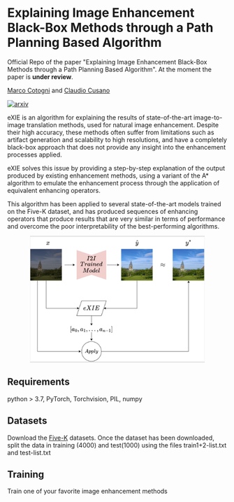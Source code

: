 # Explaining Image Enhancement Black-Box Methods through a Path Planning Based Algorithm

Official Repo of the paper "Explaining Image Enhancement Black-Box Methods through a Path Planning Based Algorithm". At the moment the paper is
**under review**.

[Marco Cotogni](https://scholar.google.com/citations?user=8PUz5lAAAAAJ&hl=it) and [Claudio Cusano](https://scholar.google.com/citations?hl=it&user=lhZpU_8AAAAJ&view_op=list_works&sortby=pubdate)

[![arxiv](https://img.shields.io/badge/arXiv-red)](https://arxiv.org/pdf/2207.07092.pdf)

eXIE is an algorithm for explaining the results of state-of-the-art image-to-image
translation methods, used for natural image enhancement. Despite their high
accuracy, these methods often suffer from limitations such as artifact generation
and scalability to high resolutions, and have a completely black-box approach
that does not provide any insight into the enhancement processes applied.

eXIE solves this issue by providing a step-by-step explanation of the output
produced by existing enhancement methods, using a variant of the A* algorithm to
emulate the enhancement process through the application of equivalent enhancing
operators.

This algorithm has been applied to several state-of-the-art models trained on
the Five-K dataset, and has produced sequences of enhancing operators that
produce results that are very similar in terms of performance and overcome the
poor interpretability of the best-performing algorithms.

<p align="center">
<img src="imgs/eXie.png" width="400" height="auto"/>
</p>

## Requirements
python > 3.7, PyTorch, Torchvision, PIL, numpy

## Datasets
Download the [Five-K](https://data.csail.mit.edu/graphics/fivek/) datasets.
Once the dataset has been downloaded, split the data in training (4000)
and test(1000) using the files train1+2-list.txt and test-list.txt

## Training
Train one of your favorite image enhancement methods